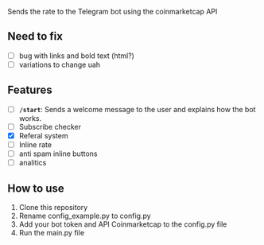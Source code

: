 Sends the rate to the Telegram bot using the coinmarketcap API 

## Need to fix
- [ ] bug with links and bold text (html?)
- [ ] variations to change uah

## Features
- [ ] **`/start`**: Sends a welcome message to the user and explains how the bot works.
- [ ] Subscribe checker
- [X] Referal system
- [ ] Inline rate
- [ ] anti spam inline buttons
- [ ] analitics

## How to use
1. Clone this repository
2. Rename config_example.py to config.py
3. Add your bot token and API Coinmarketcap to the config.py file
4. Run the main.py file
